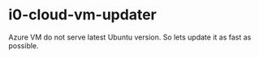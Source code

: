 # i0-cloud-vm-updater
Azure VM do not serve latest Ubuntu version. So lets update it as fast as possible.
